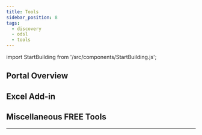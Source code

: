 ```yaml
---
title: Tools
sidebar_position: 8
tags:
  - discovery
  - odsl
  - tools
---
```

import StartBuilding from '/src/components/StartBuilding.js';

## Portal Overview

## Excel Add-in

## Miscellaneous FREE Tools

---

<StartBuilding />